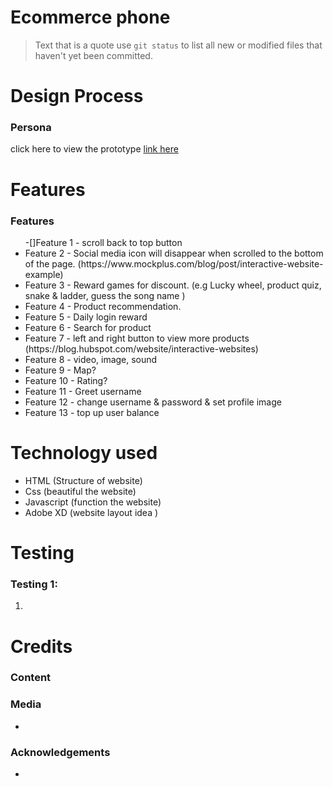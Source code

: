 # Ecommerce phone
> Text that is a quote
use `git status` to list all new or modified files that haven't yet been committed.
# Design Process

<h3>Persona</h3>

click here to view the prototype <u>link here</u>

# Features
<h3>Features</h3>
<ul>
  -[]Feature 1 - scroll back to top button
  <li>Feature 2 - Social media icon will disappear when scrolled to the bottom of the page. (https://www.mockplus.com/blog/post/interactive-website-example)</li>
  <li>Feature 3 - Reward games for discount. (e.g Lucky wheel, product quiz, snake & ladder, guess the song name )</li>
  <li>Feature 4 - Product recommendation.</li>
  <li>Feature 5 - Daily login reward</li>
  <li>Feature 6 - Search for product</li>
  <li>Feature 7 - left and right button to view more products (https://blog.hubspot.com/website/interactive-websites)</li>
  <li>Feature 8 - video, image, sound</li>
  <li>Feature 9 - Map?</li>
  <li>Feature 10 - Rating?</li>
  <li>Feature 11 - Greet username</li>
  <li>Feature 12 - change username & password & set profile image</li>
  <li>Feature 13 - top up user balance</li>
</ul>

# Technology used
<ul>
  <li>HTML (Structure of website)</li>
  <li>Css (beautiful the website)</li>
  <li>Javascript (function the website)</li>
  <li>Adobe XD (website layout idea )</li>
</ul>

# Testing
<h3>Testing 1:</h3>
<ol>
<li></li>
</ol>

# Credits
<h3>Content</h3>
<h3>Media</h3>
<ul>
<li></li>
</ul>

<h3>Acknowledgements</h3>
<ul>
  <li></li>
</ul>
